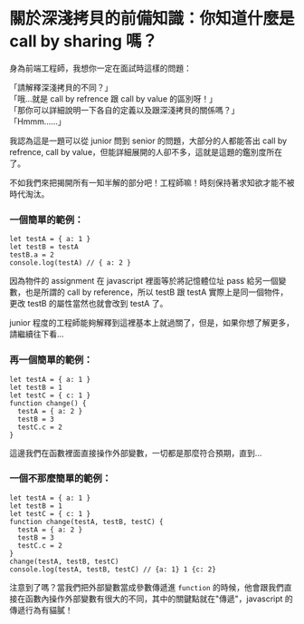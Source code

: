 # 關於深淺拷貝的前備知識：你知道什麼是 call by sharing 嗎？

身為前端工程師，我想你一定在面試時這樣的問題：<br>

「請解釋深淺拷貝的不同？」<br>
「哦...就是 call by refrence 跟 call by value 的區別呀！」<br>
「那你可以詳細說明一下各自的定義以及跟深淺拷貝的關係嗎？」<br>
「Hmmm......」<br>

我認為這是一題可以從 junior 問到 senior 的問題，大部分的人都能答出 call by refrence, call by value，但能詳細展開的人卻不多，這就是這題的鑑別度所在了。<br>

不如我們來把揭開所有一知半解的部分吧！工程師嘛！時刻保持著求知欲才能不被時代淘汰。

### 一個簡單的範例：

```
let testA = { a: 1 }
let testB = testA
testB.a = 2
console.log(testA) // { a: 2 }
```

因為物件的 assignment 在 javascript 裡面等於將記憶體位址 pass 給另一個變數，也是所謂的 call by reference，所以 testB 跟 testA 實際上是同一個物件，更改 testB 的屬性當然也就會改到 testA 了。<br>

junior 程度的工程師能夠解釋到這裡基本上就過關了，但是，如果你想了解更多，請繼續往下看...

### 再一個簡單的範例：

```
let testA = { a: 1 }
let testB = 1
let testC = { c: 1 }
function change() {
  testA = { a: 2 }
  testB = 3
  testC.c = 2
}

```

這邊我們在函數裡面直接操作外部變數，一切都是那麼符合預期，直到...

### 一個不那麼簡單的範例：

```
let testA = { a: 1 }
let testB = 1
let testC = { c: 1 }
function change(testA, testB, testC) {
  testA = { a: 2 }
  testB = 3
  testC.c = 2
}
change(testA, testB, testC)
console.log(testA, testB, testC) // {a: 1} 1 {c: 2}
```

注意到了嗎？當我們把外部變數當成參數傳遞進 `function` 的時候，他會跟我們直接在函數內操作外部變數有很大的不同，其中的關鍵點就在"傳遞"，javascript 的傳遞行為有貓膩！
